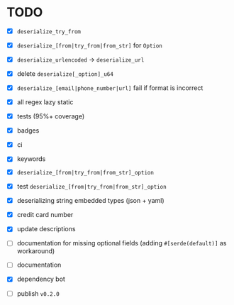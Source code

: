 # TODO

* [x] `deserialize_try_from`

* [x] `deserialize_[from|try_from|from_str]` for `Option`

* [x] `deserialize_urlencoded` -> `deserialize_url`

* [x] delete `deserialize[_option]_u64`

* [x] `deserialize_[email|phone_number|url]` fail if format is
  incorrect

* [x] all regex lazy static

* [x] tests (95%+ coverage)

* [x] badges

* [x] ci

* [x] keywords

* [x] `deserialize_[from|try_from|from_str]_option`

* [x] test `deserialize_[from|try_from|from_str]_option`

* [x] deserializing string embedded types (json + yaml)

* [x] credit card number

* [x] update descriptions

* [ ] documentation for missing optional fields (adding 
  `#[serde(default)]` as workaround)

* [ ] documentation

* [x] dependency bot

* [ ] publish `v0.2.0`
